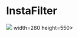 # InstaFilter


![](https://media.giphy.com/media/gtKoFlWwHNT42BwfhE/giphy.gif)  width=280 height=550></td>
    
 
